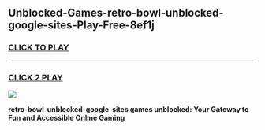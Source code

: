 
## Unblocked-Games-retro-bowl-unblocked-google-sites-Play-Free-8ef1j
<h3>
<a href="https://premium76.site?title=retro-bowl-unblocked-google-sites&ref=12A">CLICK TO PLAY</a></h3>
<hr>

<h3>
<a href="https://premium76.site?title=retro-bowl-unblocked-google-sites&ref=12A">CLICK 2 PLAY</a>
  
</h3>

<a href="https://premium76.site?title=retro-bowl-unblocked-google-sites&ref=12A"><img src="https://clearcache.store/games.png"></a>


**retro-bowl-unblocked-google-sites games unblocked: Your Gateway to Fun and Accessible Online Gaming**
